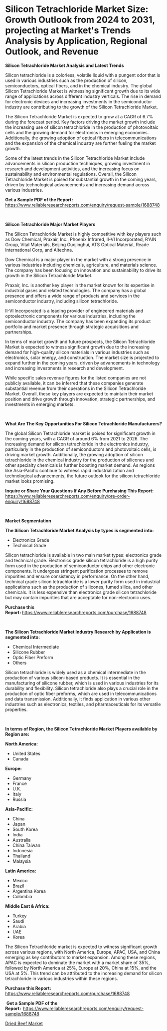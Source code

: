 <p><h1>Silicon Tetrachloride Market Size: Growth Outlook from 2024 to 2031, projecting at Market's Trends Analysis by Application, Regional Outlook, and Revenue</h1></p><p><strong>Silicon Tetrachloride Market Analysis and Latest Trends</strong></p>
<p><p>Silicon tetrachloride is a colorless, volatile liquid with a pungent odor that is used in various industries such as the production of silicon, semiconductors, optical fibers, and in the chemical industry. The global Silicon Tetrachloride Market is witnessing significant growth due to its wide range of applications across different industry verticals. The rise in demand for electronic devices and increasing investments in the semiconductor industry are contributing to the growth of the Silicon Tetrachloride Market.</p><p>The Silicon Tetrachloride Market is expected to grow at a CAGR of 6.7% during the forecast period. Key factors driving the market growth include the increasing use of silicon tetrachloride in the production of photovoltaic cells and the growing demand for electronics in emerging economies. Additionally, the growing adoption of optical fibers in telecommunications and the expansion of the chemical industry are further fueling the market growth.</p><p>Some of the latest trends in the Silicon Tetrachloride Market include advancements in silicon production techniques, growing investment in research and development activities, and the increasing focus on sustainability and environmental regulations. Overall, the Silicon Tetrachloride Market is poised for substantial growth in the coming years, driven by technological advancements and increasing demand across various industries.</p></p>
<p><strong>Get a Sample PDF of the Report:&nbsp;</strong> <a href="https://www.reliableresearchreports.com/enquiry/request-sample/1688748">https://www.reliableresearchreports.com/enquiry/request-sample/1688748</a></p>
<p>&nbsp;</p>
<p><strong>Silicon Tetrachloride Major Market Players</strong></p>
<p><p>The Silicon Tetrachloride Market is highly competitive with key players such as Dow Chemical, Praxair, Inc., Phoenix Infrared, II-VI Incorporated, R'AIN Group, Vital Materials, Beijing Guojinghui, ATS Optical Material, Reade International Corp, and Altechna. </p><p>Dow Chemical is a major player in the market with a strong presence in various industries including chemicals, agriculture, and materials science. The company has been focusing on innovation and sustainability to drive its growth in the Silicon Tetrachloride Market.</p><p>Praxair, Inc. is another key player in the market known for its expertise in industrial gases and related technologies. The company has a global presence and offers a wide range of products and services in the semiconductor industry, including silicon tetrachloride.</p><p>II-VI Incorporated is a leading provider of engineered materials and optoelectronic components for various industries, including the semiconductor industry. The company has been expanding its product portfolio and market presence through strategic acquisitions and partnerships.</p><p>In terms of market growth and future prospects, the Silicon Tetrachloride Market is expected to witness significant growth due to the increasing demand for high-quality silicon materials in various industries such as electronics, solar energy, and construction. The market size is projected to expand further in the coming years, driven by advancements in technology and increasing investments in research and development.</p><p>While specific sales revenue figures for the listed companies are not publicly available, it can be inferred that these companies generate substantial revenue from their operations in the Silicon Tetrachloride Market. Overall, these key players are expected to maintain their market position and drive growth through innovation, strategic partnerships, and investments in emerging markets.</p></p>
<p>&nbsp;</p>
<p><strong>What Are The Key Opportunities For Silicon Tetrachloride Manufacturers?</strong></p>
<p><p>The global Silicon Tetrachloride market is poised for significant growth in the coming years, with a CAGR of around 6% from 2021 to 2026. The increasing demand for silicon tetrachloride in the electronics industry, particularly in the production of semiconductors and photovoltaic cells, is driving market growth. Additionally, the growing adoption of silicon tetrachloride in the chemical industry for the production of silicones and other specialty chemicals is further boosting market demand. As regions like Asia-Pacific continue to witness rapid industrialization and technological advancements, the future outlook for the silicon tetrachloride market looks promising.</p></p>
<p><strong>Inquire or Share Your Questions If Any Before Purchasing This Report:</strong> <a href="https://www.reliableresearchreports.com/enquiry/pre-order-enquiry/1688748">https://www.reliableresearchreports.com/enquiry/pre-order-enquiry/1688748</a></p>
<p>&nbsp;</p>
<p><strong>Market Segmentation</strong></p>
<p><strong>The Silicon Tetrachloride Market Analysis by types is segmented into:</strong></p>
<p><ul><li>Electronics Grade</li><li>Technical Grade</li></ul></p>
<p><p>Silicon tetrachloride is available in two main market types: electronics grade and technical grade. Electronics grade silicon tetrachloride is a high purity form used in the production of semiconductor chips and other electronic components. It undergoes stringent purification processes to remove impurities and ensure consistency in performance. On the other hand, technical grade silicon tetrachloride is a lower purity form used in industrial applications such as the production of silicones, fumed silica, and other chemicals. It is less expensive than electronics grade silicon tetrachloride but may contain impurities that are acceptable for non-electronic uses.</p></p>
<p><strong>Purchase this Report:&nbsp;</strong><a href="https://www.reliableresearchreports.com/purchase/1688748">https://www.reliableresearchreports.com/purchase/1688748</a></p>
<p>&nbsp;</p>
<p><strong>The Silicon Tetrachloride Market Industry Research by Application is segmented into:</strong></p>
<p><ul><li>Chemical Intermediate</li><li>Silicone Rubber</li><li>Optic Fiber Preform</li><li>Others</li></ul></p>
<p><p>Silicon tetrachloride is widely used as a chemical intermediate in the production of various silicon-based products. It is essential in the manufacturing of silicone rubber, which is used in various industries for its durability and flexibility. Silicon tetrachloride also plays a crucial role in the production of optic fiber preforms, which are used in telecommunications and data transmission. Additionally, it finds application in various other industries such as electronics, textiles, and pharmaceuticals for its versatile properties.</p></p>
<p>&nbsp;</p>
<p><strong>In terms of Region, the Silicon Tetrachloride Market Players available by Region are:</strong></p>
<p>
    <p> <strong> North America: </strong>
        <ul>
            <li>United States</li>
            <li>Canada</li>
        </ul>
        </p> 
    <p> <strong> Europe: </strong>
        <ul>
            <li>Germany</li>
            <li>France</li>
            <li>U.K.</li>
            <li>Italy</li>
            <li>Russia</li>
        </ul>
        </p> 
    <p> <strong> Asia-Pacific: </strong>
        <ul>
            <li>China</li>
            <li>Japan</li>
            <li>South Korea</li>
            <li>India</li>
            <li>Australia</li>
            <li>China Taiwan</li>
            <li>Indonesia</li>
            <li>Thailand</li>
            <li>Malaysia</li>
        </ul>
        </p> 
    <p> <strong> Latin America: </strong>
        <ul>
            <li>Mexico</li>
            <li>Brazil</li>
            <li>Argentina Korea</li>
            <li>Colombia</li>
        </ul>
        </p> 
    <p> <strong> Middle East & Africa: </strong>
        <ul>
            <li>Turkey</li>
            <li>Saudi</li>
            <li>Arabia</li>
            <li>UAE</li>
            <li>Korea</li>
        </ul>
    </p>
    </p>
<p><p>The Silicon Tetrachloride market is expected to witness significant growth across various regions, with North America, Europe, APAC, USA, and China emerging as key contributors to market expansion. Among these regions, APAC is expected to dominate the market with a market share of 35%, followed by North America at 25%, Europe at 20%, China at 15%, and the USA at 5%. This trend can be attributed to the increasing demand for silicon tetrachloride in various industries within these regions.</p></p>
<p><strong>Purchase this Report: </strong><a href="https://www.reliableresearchreports.com/purchase/1688748">https://www.reliableresearchreports.com/purchase/1688748</a></p>
<p>&nbsp;<strong>Get a Sample PDF of the Report:&nbsp;&nbsp;</strong><a href="https://www.reliableresearchreports.com/enquiry/request-sample/1688748">https://www.reliableresearchreports.com/enquiry/request-sample/1688748</a></p>
<p><strong></strong></p>
<p><p><a href="https://invited-way-688.notion.site/Dried-Beef-Market-Size-Growth-Outlook-from-2024-to-2031-projecting-at-Market-s-Trends-Analysis-by--aa6ffa7e1f154c1ea3fcae3869ce1eb1">Dried Beef Market</a></p></p>